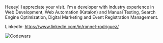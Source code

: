 Heeey! I appreciate your visit. I'm a developer with industry experience in Web Development, Web Automation (Katalon) and Manual Testing, Search Engine Optimization, Digital Marketing and Event Registration Management. 

LinkedIn:  https://www.linkedin.com/in/ronnel-rodriguez/ 

<!---
lennorrodriguez08/lennorrodriguez08 is a ✨ special ✨ repository because its `README.md` (this file) appears on your GitHub profile.
You can click the Preview link to take a look at your changes.
--->
![Codewars](https://github.r2v.ch/codewars?user=lennorrodriguez08&name=true&hide_clan=true&top_languages=true)
